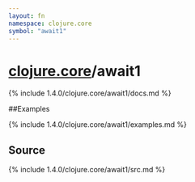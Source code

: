 ```yaml
---
layout: fn
namespace: clojure.core
symbol: "await1"
---
```


# [clojure.core](../)/await1

{% include 1.4.0/clojure.core/await1/docs.md %}

##Examples

{% include 1.4.0/clojure.core/await1/examples.md %}
## Source
{% include 1.4.0/clojure.core/await1/src.md %}

